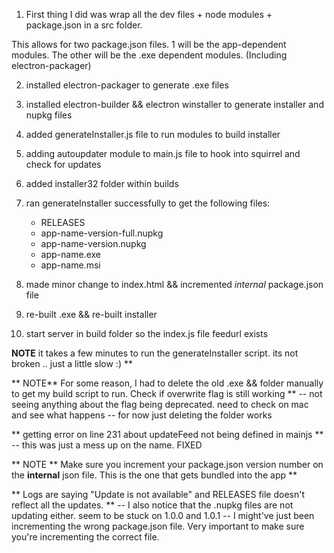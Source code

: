 1. First thing I did was wrap all the dev files + node modules + package.json
in a src folder.

This allows for two package.json files. 1 will be the app-dependent modules.
The other will be the .exe dependent modules. (Including electron-packager)

2. installed electron-packager to generate .exe files

3. installed electron-builder && electron winstaller to generate installer
and nupkg files

4. added generateInstaller.js file to run modules to build installer

5. adding autoupdater module to main.js file to hook into squirrel and check
for updates

6. added installer32 folder within builds

7. ran generateInstaller successfully to get the following files:
	- RELEASES
	- app-name-version-full.nupkg
	- app-name-version.nupkg
	- app-name.exe
	- app-name.msi

8. made minor change to index.html && incremented *internal* package.json file

9. re-built .exe && re-built installer

10. start server in build folder so the index.js file feedurl exists

**NOTE** it takes a few minutes to run the generateInstaller script.
its not broken .. just a little slow :) **

** NOTE** For some reason, I had to delete the old .exe && folder manually
to get my build script to run. Check if overwrite flag is still working **
  -- not seeing anything about the flag being deprecated. need to check on
     mac and see what happens
  -- for now just deleting the folder works

** getting error on line 231 about updateFeed not being defined in mainjs **
  -- this was just a mess up on the name. FIXED

** NOTE ** Make sure you increment your package.json version number on the
**internal** json file. This is the one that gets bundled into the app **

** Logs are saying "Update is not available" and RELEASES file doesn't
reflect all the updates. **
    -- I also notice that the .nupkg files are not updating either. seem to 
       be stuck on 1.0.0 and 1.0.1
    -- I might've just been incrementing the wrong package.json file. Very 
       important to make sure you're incrementing the correct file.
